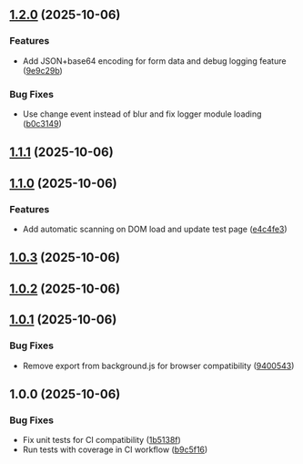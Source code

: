 ## [1.2.0](https://github.com/reaandrew/chromegg/compare/v1.1.1...v1.2.0) (2025-10-06)

### Features

* Add JSON+base64 encoding for form data and debug logging feature ([9e9c29b](https://github.com/reaandrew/chromegg/commit/9e9c29bdec58cf817d46aa096e08ea53bb3f0c4d))

### Bug Fixes

* Use change event instead of blur and fix logger module loading ([b0c3149](https://github.com/reaandrew/chromegg/commit/b0c3149ab112311cf36285d956873210ad7e0981))

## [1.1.1](https://github.com/reaandrew/chromegg/compare/v1.1.0...v1.1.1) (2025-10-06)

## [1.1.0](https://github.com/reaandrew/chromegg/compare/v1.0.3...v1.1.0) (2025-10-06)

### Features

* Add automatic scanning on DOM load and update test page ([e4c4fe3](https://github.com/reaandrew/chromegg/commit/e4c4fe37d7d566a4cfa2557612bfba967dc8120c))

## [1.0.3](https://github.com/reaandrew/chromegg/compare/v1.0.2...v1.0.3) (2025-10-06)

## [1.0.2](https://github.com/reaandrew/chromegg/compare/v1.0.1...v1.0.2) (2025-10-06)

## [1.0.1](https://github.com/reaandrew/chromegg/compare/v1.0.0...v1.0.1) (2025-10-06)

### Bug Fixes

* Remove export from background.js for browser compatibility ([9400543](https://github.com/reaandrew/chromegg/commit/9400543b719a4ef233d637ca34b7b0befa75a458))

## 1.0.0 (2025-10-06)

### Bug Fixes

* Fix unit tests for CI compatibility ([1b5138f](https://github.com/reaandrew/chromegg/commit/1b5138fabafcb41f5ca8f9bff453a65eb50f8a37))
* Run tests with coverage in CI workflow ([b9c5f16](https://github.com/reaandrew/chromegg/commit/b9c5f16f10f02cd1174d43a5ccc9b6ecdd588c5e))
